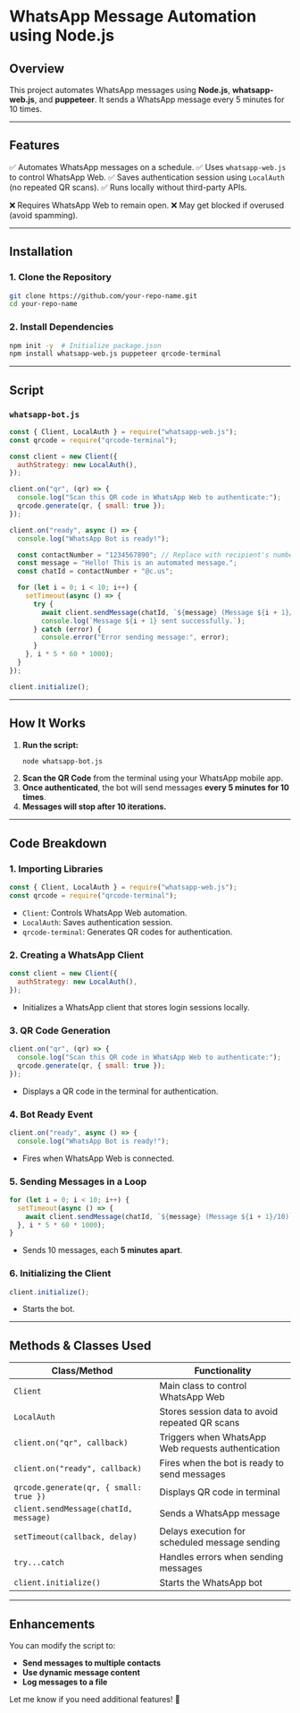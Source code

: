 # WhatsApp Message Automation using Node.js

## Overview
This project automates WhatsApp messages using **Node.js**, **whatsapp-web.js**, and **puppeteer**. It sends a WhatsApp message every 5 minutes for 10 times.

---

## Features
✅ Automates WhatsApp messages on a schedule.
✅ Uses `whatsapp-web.js` to control WhatsApp Web.
✅ Saves authentication session using `LocalAuth` (no repeated QR scans).
✅ Runs locally without third-party APIs.

❌ Requires WhatsApp Web to remain open.
❌ May get blocked if overused (avoid spamming).

---

## Installation
### 1. Clone the Repository
```bash
git clone https://github.com/your-repo-name.git
cd your-repo-name
```

### 2. Install Dependencies
```bash
npm init -y  # Initialize package.json
npm install whatsapp-web.js puppeteer qrcode-terminal
```

---

## Script
### `whatsapp-bot.js`
```javascript
const { Client, LocalAuth } = require("whatsapp-web.js");
const qrcode = require("qrcode-terminal");

const client = new Client({
  authStrategy: new LocalAuth(),
});

client.on("qr", (qr) => {
  console.log("Scan this QR code in WhatsApp Web to authenticate:");
  qrcode.generate(qr, { small: true });
});

client.on("ready", async () => {
  console.log("WhatsApp Bot is ready!");

  const contactNumber = "1234567890"; // Replace with recipient's number
  const message = "Hello! This is an automated message.";
  const chatId = contactNumber + "@c.us";

  for (let i = 0; i < 10; i++) {
    setTimeout(async () => {
      try {
        await client.sendMessage(chatId, `${message} (Message ${i + 1}/10)`);
        console.log(`Message ${i + 1} sent successfully.`);
      } catch (error) {
        console.error("Error sending message:", error);
      }
    }, i * 5 * 60 * 1000);
  }
});

client.initialize();
```

---

## How It Works
1. **Run the script:**
   ```bash
   node whatsapp-bot.js
   ```
2. **Scan the QR Code** from the terminal using your WhatsApp mobile app.
3. **Once authenticated**, the bot will send messages **every 5 minutes for 10 times**.
4. **Messages will stop after 10 iterations.**

---

## Code Breakdown
### 1. Importing Libraries
```javascript
const { Client, LocalAuth } = require("whatsapp-web.js");
const qrcode = require("qrcode-terminal");
```
- `Client`: Controls WhatsApp Web automation.
- `LocalAuth`: Saves authentication session.
- `qrcode-terminal`: Generates QR codes for authentication.

### 2. Creating a WhatsApp Client
```javascript
const client = new Client({
  authStrategy: new LocalAuth(),
});
```
- Initializes a WhatsApp client that stores login sessions locally.

### 3. QR Code Generation
```javascript
client.on("qr", (qr) => {
  console.log("Scan this QR code in WhatsApp Web to authenticate:");
  qrcode.generate(qr, { small: true });
});
```
- Displays a QR code in the terminal for authentication.

### 4. Bot Ready Event
```javascript
client.on("ready", async () => {
  console.log("WhatsApp Bot is ready!");
```
- Fires when WhatsApp Web is connected.

### 5. Sending Messages in a Loop
```javascript
for (let i = 0; i < 10; i++) {
  setTimeout(async () => {
    await client.sendMessage(chatId, `${message} (Message ${i + 1}/10)`);
  }, i * 5 * 60 * 1000);
}
```
- Sends 10 messages, each **5 minutes apart**.

### 6. Initializing the Client
```javascript
client.initialize();
```
- Starts the bot.

---

## Methods & Classes Used
| Class/Method | Functionality |
|-------------|--------------|
| `Client` | Main class to control WhatsApp Web |
| `LocalAuth` | Stores session data to avoid repeated QR scans |
| `client.on("qr", callback)` | Triggers when WhatsApp Web requests authentication |
| `client.on("ready", callback)` | Fires when the bot is ready to send messages |
| `qrcode.generate(qr, { small: true })` | Displays QR code in terminal |
| `client.sendMessage(chatId, message)` | Sends a WhatsApp message |
| `setTimeout(callback, delay)` | Delays execution for scheduled message sending |
| `try...catch` | Handles errors when sending messages |
| `client.initialize()` | Starts the WhatsApp bot |

---

## Enhancements
You can modify the script to:
- **Send messages to multiple contacts**
- **Use dynamic message content**
- **Log messages to a file**

Let me know if you need additional features! 🚀

